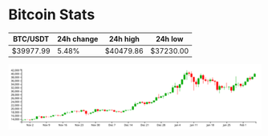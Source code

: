 # Bitcoin Stats

BTC/USDT|24h change|24h high|24h low|
|---|---|---|---|
|$39977.99|5.48%|$40479.86|$37230.00|

<img src="./chart.svg">
